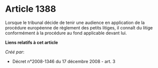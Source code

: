 # Article 1388

Lorsque le tribunal décide de tenir une audience en application de la procédure européenne de règlement des petits litiges,
il connaît du litige conformément à la procédure au fond applicable devant lui.

**Liens relatifs à cet article**

_Créé par_:

  - Décret n°2008-1346 du 17 décembre 2008 - art. 3
